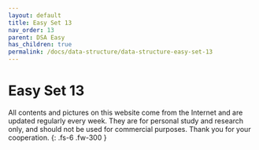 ```yaml
---
layout: default
title: Easy Set 13
nav_order: 13
parent: DSA Easy
has_children: true
permalink: /docs/data-structure/data-structure-easy-set-13
---
```


# Easy Set 13

All contents and pictures on this website come from the Internet and are updated regularly every week. They are for personal study and research only, and should not be used for commercial purposes. Thank you for your cooperation.
{: .fs-6 .fw-300 }

